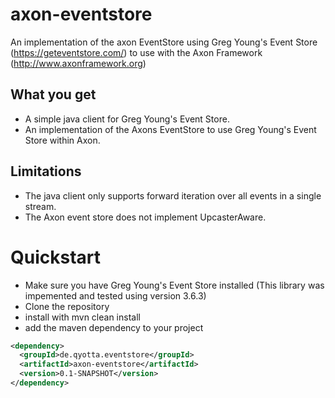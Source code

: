 # axon-eventstore
An implementation of the axon EventStore using Greg Young's Event Store (https://geteventstore.com/) to use with the Axon Framework (http://www.axonframework.org)

## What you get
* A simple java client for Greg Young's Event Store.
* An implementation of the Axons EventStore to use Greg Young's Event Store within Axon.

## Limitations
* The java client only supports forward iteration over all events in a single stream.
* The Axon event store does not implement UpcasterAware.

# Quickstart
* Make sure you have Greg Young's Event Store installed (This library was impemented and tested using version 3.6.3)
* Clone the repository
* install with mvn clean install
* add the maven dependency to your project

```xml
<dependency>
  <groupId>de.qyotta.eventstore</groupId>
  <artifactId>axon-eventstore</artifactId>
  <version>0.1-SNAPSHOT</version>
</dependency>
```

